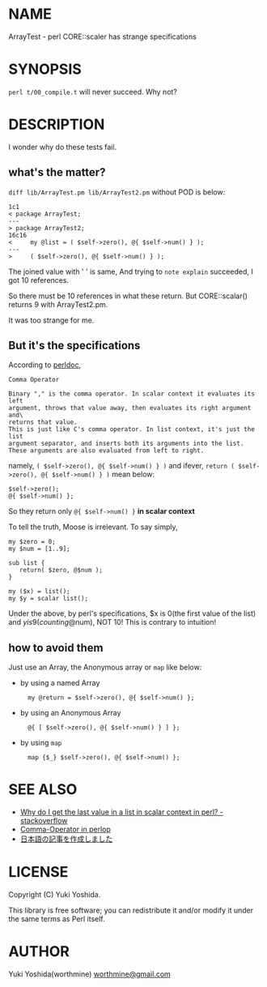 # NAME

ArrayTest - perl CORE::scaler has strange specifications

# SYNOPSIS

`perl t/00_compile.t` will never succeed. Why not?

# DESCRIPTION

I wonder why do these tests fail.

## what's the matter?

`diff lib/ArrayTest.pm lib/ArrayTest2.pm` without POD is below:

    1c1
    < package ArrayTest;
    ---
    > package ArrayTest2;
    16c16
    <     my @list = ( $self->zero(), @{ $self->num() } );
    ---
    >     ( $self->zero(), @{ $self->num() } );

The joined value with ' ' is same,
And trying to `note explain` succeeded, I got 10 references.

So there must be 10 references in what these return.
But CORE::scalar() returns 9 with ArrayTest2.pm.

It was too strange for me.

## But it's the specifications

According to [perldoc](http://perldoc.perl.org/perlop.html#Comma-Operator),

    Comma Operator

    Binary "," is the comma operator. In scalar context it evaluates its left
    argument, throws that value away, then evaluates its right argument and\
    returns that value.
    This is just like C's comma operator. In list context, it's just the list
    argument separator, and inserts both its arguments into the list.
    These arguments are also evaluated from left to right.

namely, `( $self->zero(), @{ $self->num() } )` and ifever, `return ( $self->zero(), @{ $self->num() } )` mean below:

    $self->zero();
    @{ $self->num() };

So they return only `@{ $self->num() }` **in scalar context**

To tell the truth, Moose is irrelevant. To say simply,

    my $zero = 0;
    my $num = [1..9];

    sub list {
       return( $zero, @$num );
    }
    
    my ($x) = list();
    my $y = scalar list();

Under the above, by perl's specifications, $x is 0(the first value of the list)
and $y is 9(counting @$num), NOT 10! This is contrary to intuition!

## how to avoid them

Just use an Array, the Anonymous array or `map` like below:

- by using a named Array

        my @return = $self->zero(), @{ $self->num() };

- by using an Anonymous Array

        @{ [ $self->zero(), @{ $self->num() } ] };

- by using `map`

        map {$_} $self->zero(), @{ $self->num() };

# SEE ALSO

- [Why do I get the last value in a list in scalar context in perl? - stackoverflow](https://stackoverflow.com/questions/19689393/why-do-i-get-the-last-value-in-a-list-in-scalar-context-in-perl?newreg=b76291905c824a95a0fabaf5a539d0e0)
- [Comma-Operator in perlop](http://perldoc.perl.org/perlop.html#Comma-Operator)
- [日本語の記事を作成しました](https://qiita.com/worthmine/items/a632d124516743950c21)

# LICENSE

Copyright (C) Yuki Yoshida.

This library is free software; you can redistribute it and/or modify
it under the same terms as Perl itself.

# AUTHOR

Yuki Yoshida(worthmine) <worthmine@gmail.com>
